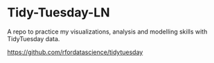 # Tidy-Tuesday-LN

A repo to practice my visualizations, analysis and modelling skills with TidyTuesday data. 

https://github.com/rfordatascience/tidytuesday
